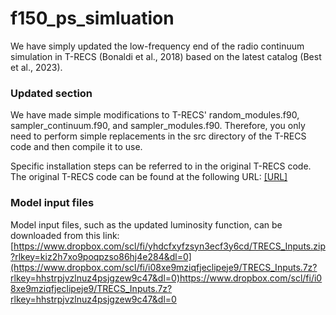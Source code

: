 # f150_ps_simluation
We have simply updated the low-frequency end of the radio continuum simulation in T-RECS (Bonaldi et al., 2018) based on the latest catalog (Best et al., 2023).

### Updated section
We have made simple modifications to T-RECS' random_modules.f90, sampler_continuum.f90, and sampler_modules.f90. Therefore, you only need to perform simple replacements in the src directory of the T-RECS code and then compile it to use.

Specific installation steps can be referred to in the original T-RECS code. The original T-RECS code can be found at the following URL: [[URL]
](https://github.com/abonaldi/TRECS/tree/master)

### Model input files
Model input files, such as the updated luminosity function, can be downloaded from this link: [https://www.dropbox.com/scl/fi/yhdcfxyfzsyn3ecf3y6cd/TRECS_Inputs.zip?rlkey=kiz2h7xo9poqpzso86hj4e284&dl=0](https://www.dropbox.com/scl/fi/i08xe9mziqfjeclipeje9/TRECS_Inputs.7z?rlkey=hhstrpjvzlnuz4psjgzew9c47&dl=0)https://www.dropbox.com/scl/fi/i08xe9mziqfjeclipeje9/TRECS_Inputs.7z?rlkey=hhstrpjvzlnuz4psjgzew9c47&dl=0
